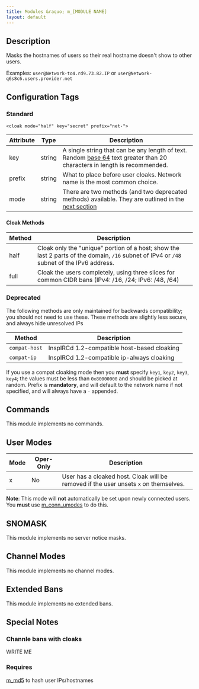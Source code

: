 ```yaml
---
title: Modules &raquo; m_[MODULE NAME]
layout: default
---
```


## Description

Masks the hostnames of users so their real hostname doesn't show to other users. 

Examples: `user@Network-to4.rd9.73.82.IP` or `user@Network-q6s8c6.users.provider.net`

## Configuration Tags

### Standard

`<cloak mode="half" key="secret" prefix="net-">`

Attribute | Type | Description
--------- | ---- | -----------
key | string | A single string that can be any length of text. Random [base 64](https://en.wikipedia.org/wiki/Base64) text greater than 20 characters in length is recommended.
prefix | string | What to place before user cloaks. Network name is the most common choice.
mode | string | There are two methods (and two deprecated methods) available. They are outlined in the [next section](cloaking.md#cloak-methods)

#### Cloak Methods

Method | Description
------ | -----------
half | Cloak only the "unique" portion of a host; show the last 2 parts of the domain, `/16` subnet of IPv4 or `/48` subnet of the IPv6 address.
full | Cloak the users completely, using three slices for common CIDR bans (IPv4: /16, /24; IPv6: /48, /64)

### Deprecated

The following methods are only maintained for backwards compatibility; you should not need to use these. These methods
are slightly less secure, and always hide unresolved IPs

Method | Description
------ | -----------
`compat-host` | InspIRCd 1.2-compatible host-based cloaking
`compat-ip` | InspIRCd 1.2-compatible ip-always cloaking

If you use a compat cloaking mode then you **must** specify `key1`, `key2`, `key3`, `key4`; the values 
must be less than `0x80000000` and should be picked at random. Prefix is **mandatory**, and will default to 
the network name if not specified, and will always have a `-` appended.

## Commands

This module implements no commands.

## User Modes

Mode | Oper-Only | Description
---- | --------- | -----------
x | No | User has a cloaked host. Cloak will be removed if the user unsets `x` on themselves.

**Note**: This mode will **not** automatically be set upon newly connected users. You **must** use [m_conn_umodes](conn_umodes.md) to do this.

## SNOMASK

This module implements no server notice masks.

## Channel Modes

This module implements no channel modes.

## Extended Bans

This module implements no extended bans.

## Special Notes

### Channle bans with cloaks

WRITE ME

### Requires

[m_md5](md5.md) to hash user IPs/hostnames
